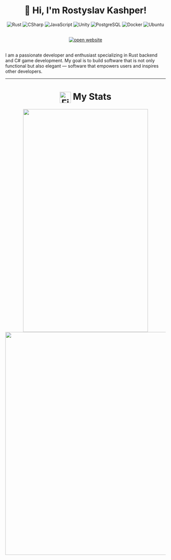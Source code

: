 <div align="center"><h1>👋 Hi, I'm Rostyslav Kashper!</h1>

![Rust](https://img.shields.io/badge/Rust-B7410E?style=flat-square&logo=rust&logoColor=white)
![CSharp](https://img.shields.io/badge/CSharp-512BD4?style=flat-square&logo=dotnet&logoColor=white)
![JavaScript](https://img.shields.io/badge/JavaScript-F7DF1E?style=flat-square&logo=javascript&logoColor=black)
![Unity](https://img.shields.io/badge/Unity-F5F5F5?style=flat-square&logo=unity&logoColor=000000)
![PostgreSQL](https://img.shields.io/badge/PostgreSQL-164EAA?style=flat-square&logo=postgresql&logoColor=white)
![Docker](https://img.shields.io/badge/Docker-2496ED?style=flat-square&logo=docker&logoColor=white)
![Ubuntu](https://img.shields.io/badge/Ubuntu-E95420?style=flat-square&logo=ubuntu&logoColor=white)

<br>
<a href="https://fantrs.github.io/my-websile/">
    <img src="https://img.shields.io/badge/||_‎_‎_‎_‎_OPEN WEBSITE_‎_‎_‎_‎||-0969DA?style=for-the-badge&logoColor=white" alt="open website">
  </a><br><br>
</div>

I am a passionate developer and enthusiast specializing in Rust backend and C# game development. My goal is to build software that is not only functional but also elegant — software that empowers users and inspires other developers.

---

<h1 align="center" style="border-bottom: 0 !important;">
  <img src="https://raw.githubusercontent.com/Tarikul-Islam-Anik/Animated-Fluent-Emojis/master/Emojis/Travel%20and%20places/Fire.png" alt="Fire" width="35" height="35" style="vertical-align: middle !important;" />
  My Stats
</h1>

<div align="center">
  <img width="392" height="700" src="https://github-readme-stats.vercel.app/api?username=FantRS&show_icons=true&theme=vision-friendly-dark&border_radius=10" />
  <img height="700" src="https://github-readme-stats.vercel.app/api/top-langs/?username=FantRS&layout=compact&theme=vision-friendly-dark&border_radius=10&card_width=360" />
    <br><br>
</div>

